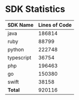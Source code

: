 # SDK Statistics

| SDK Name | Lines of Code |
| -------- | ------------- |
| java | 186814 |
| ruby | 88799 |
| python | 222748 |
| typescript | 36754 |
| php | 196463 |
| go | 150380 |
| swift | 38158 |
| **Total** | 920116 |
